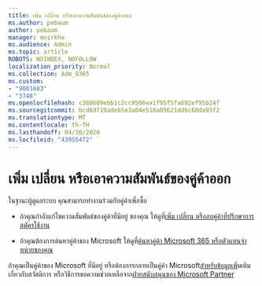 ```yaml
---
title: เพิ่ม เปลี่ยน หรือเอาความสัมพันธ์ของคู่ค้าออก
ms.author: pebaum
author: pebaum
manager: mnirkhe
ms.audience: Admin
ms.topic: article
ROBOTS: NOINDEX, NOFOLLOW
localization_priority: Normal
ms.collection: Adm_O365
ms.custom:
- "9001683"
- "3748"
ms.openlocfilehash: c388609ebb1c2cc9506ea1f95f5fa692ef95b24f
ms.sourcegitcommit: bcd6df19adeb5e3a04e518a05621dd6c68da93f2
ms.translationtype: MT
ms.contentlocale: th-TH
ms.lasthandoff: 04/30/2020
ms.locfileid: "43955472"
---
```

# <a name="add-change-or-remove-a-partner-relationship"></a>เพิ่ม เปลี่ยน หรือเอาความสัมพันธ์ของคู่ค้าออก

ในฐานะผู้ดูแลระบบ คุณสามารถทํางานร่วมกับคู่ค้าเพื่อซื้อ 

- ถ้าคุณกําลังแก้ไขความสัมพันธ์ของคู่ค้าที่มีอยู่ ของคุณ ให้ดูที่[เพิ่ม เปลี่ยน หรือลบคู่ค้าที่ปรึกษาการสมัครใช้งาน](https://docs.microsoft.com/microsoft-365/admin/misc/add-partner?view=o365-worldwide)

- ถ้าคุณต้องการค้นหาคู่ค้าของ Microsoft ให้ดูที่[ค้นหาคู่ค้า Microsoft 365 หรือตัวแทนจําหน่ายของคุณ](https://docs.microsoft.com/microsoft-365/admin/manage/find-your-partner-or-reseller?view=o365-worldwide)

ถ้าคุณเป็นคู่ค้าของ Microsoft ที่มีอยู่ หรือต้องการกลายเป็นคู่ค้า Microsoft[สําหรับข้อมูลเพ](https://support.microsoft.com/help/4499930/partner-center-overview)ิ่มเติมเกี่ยวกับสวัสดิการ หรือวิธีการขอความช่วยเหลือจาก[ฝ่ายสนับสนุนของ Microsoft Partner](https://aka.ms/partnersupport)
